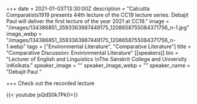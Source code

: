 +++
date = 2021-01-03T13:30:00Z
description = "Calcutta Comparatists1919 presents 44th lecture of the CC19 lecture series. Debajit Paul will deliver the first lecture of the year 2021 at CC19."
image = "/images/134386851_3593363987449175_1208658755084371756_n-1.jpg"
image_webp = "/images/134386851_3593363987449175_1208658755084371756_n-1.webp"
tags = ["Environmental Literature", "Comparative Literature"]
title = "Comparative Discussion: Environmental Literature"
[[speakers]]
bio = "Lecturer of English and Linguistics \nThe Sanskrit College and University \nKolkata."
speaker_image = ""
speaker_image_webp = ""
speaker_name = "Debajit Paul "

+++
Check out the recorded lecture

{{< youtube jsQdS0k7Pk0>}}